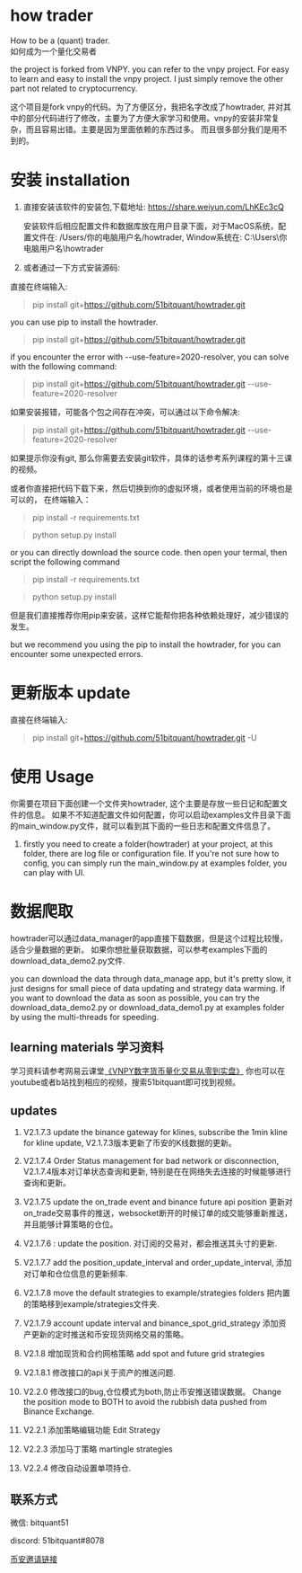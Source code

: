 # how trader
How to be a (quant) trader.  
如何成为一个量化交易者

the project is forked from VNPY. you can refer to the vnpy project. For
easy to learn and easy to install the vnpy project. I just simply remove
the other part not related to cryptocurrency. 

这个项目是fork vnpy的代码。为了方便区分，我把名字改成了howtrader,
并对其中的部分代码进行了修改，主要为了方便大家学习和使用。vnpy的安装非常复杂，而且容易出错。主要是因为里面依赖的东西过多。
而且很多部分我们是用不到的。

# 安装 installation 

1. 直接安装该软件的安装包,下载地址: https://share.weiyun.com/LhKEc3cQ
   
   安装软件后相应配置文件和数据库放在用户目录下面，对于MacOS系统，配置文件在:
   /Users/你的电脑用户名/howtrader, Window系统在: C:\Users\你电脑用户名\howtrader


2. 或者通过一下方式安装源码:

直接在终端输入:
> pip install git+https://github.com/51bitquant/howtrader.git

you can use pip to install the howtrader.

> pip install git+https://github.com/51bitquant/howtrader.git 

if you encounter the error with --use-feature=2020-resolver, you can
solve with the following command: 
> pip install git+https://github.com/51bitquant/howtrader.git --use-feature=2020-resolver

如果安装报错，可能各个包之间存在冲突，可以通过以下命令解决:
> pip install git+https://github.com/51bitquant/howtrader.git --use-feature=2020-resolver

如果提示你没有git, 那么你需要去安装git软件，具体的话参考系列课程的第十三课的视频。

或者你直接把代码下载下来，然后切换到你的虚拟环境，或者使用当前的环境也是可以的，
在终端输入：

> pip install -r requirements.txt 

> python setup.py install 

or you can directly download the source code. then open your termal,
then script the following command

> pip install -r requirements.txt 

> python setup.py install 

但是我们直接推荐你用pip来安装，这样它能帮你把各种依赖处理好，减少错误的发生。

but we recommend you using the pip to install the howtrader, for you can
encounter some unexpected errors.

# 更新版本 update
直接在终端输入: 

> pip install git+https://github.com/51bitquant/howtrader.git -U 



# 使用 Usage
你需要在项目下面创建一个文件夹howtrader, 这个主要是存放一些日记和配置文件的信息。
如果不不知道配置文件如何配置，你可以启动examples文件目录下面的main_window.py文件，就可以看到其下面的一些日志和配置文件信息了。

1. firstly you need to create a folder(howtrader) at your project, at
   this folder, there are log file or configuration file. If you're not
   sure how to config, you can simply run the main_window.py at examples
   folder, you can play with UI.
# 数据爬取
howtrader可以通过data_manager的app直接下载数据，但是这个过程比较慢，适合少量数据的更新。
如果你想批量获取数据，可以参考examples下面的download_data_demo2.py文件.

you can download the data through data_manage app, but it's pretty slow,
it just designs for small piece of data updating and strategy data
warming. If you want to download the data as soon as possible, you can
try the download_data_demo2.py or download_data_demo1.py at examples
folder by using the multi-threads for speeding.

## learning materials 学习资料

学习资料请参考网易云课堂[《VNPY数字货币量化交易从零到实盘》](https://study.163.com/course/courseMain.htm?courseId=1210904816)
你也可以在youtube或者b站找到相应的视频，搜索51bitquant即可找到视频。

## updates

1. V2.1.7.3 update the binance gateway for klines, subscribe the 1min
   kline for kline update, V2.1.7.3版本更新了币安的K线数据的更新。
2. V2.1.7.4 Order Status management for bad network or disconnection,
   V2.1.7.4版本对订单状态查询和更新,
   特别是在在网络失去连接的时候能够进行查询和更新。

3. V2.1.7.5 update the on_trade event and binance future api position
   更新对on_trade交易事件的推送，websocket断开的时候订单的成交能够重新推送，并且能够计算策略的仓位。

4. V2.1.7.6 : update the position. 对订阅的交易对，都会推送其头寸的更新.

5. V2.1.7.7 add the position_update_interval and order_update_interval,
   添加对订单和仓位信息的更新频率.
   
6. V2.1.7.8 move the default strategies to example/strategies folders
   把内置的策略移到example/strategies文件夹.
  
7. V2.1.7.9 account update interval and binance_spot_grid_strategy
   添加资产更新的定时推送和币安现货网格交易的策略。
  
8. V2.1.8 增加现货和合约网格策略 add spot and future grid strategies

9. V2.1.8.1 修改接口的api关于资产的推送问题.

10. V2.2.0 修改接口的bug,仓位模式为both,防止币安推送错误数据。 Change the
    position mode to BOTH to avoid the rubbish data pushed from Binance
    Exchange.
    
11. V2.2.1 添加策略编辑功能 Edit Strategy

12. V2.2.3 添加马丁策略 martingle strategies

13. V2.2.4 修改自动设置单项持仓.


## 联系方式
微信: bitquant51

discord: 51bitquant#8078

[币安邀请链接](https://www.binancezh.pro/cn/futures/ref/51bitquant)

 
 
 
 

 

 
 
 
 
